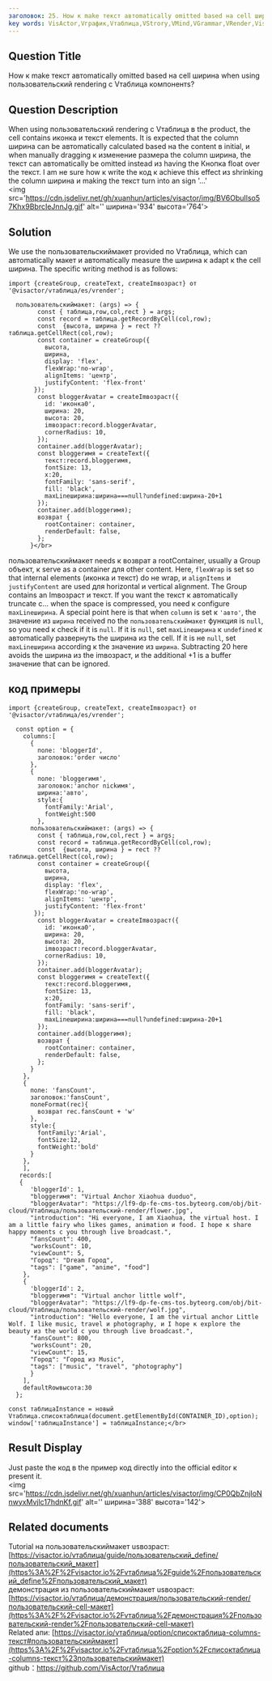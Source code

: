 ```yaml
---
заголовок: 25. How к make текст автоmatically omitted based на cell ширина when using пользовательский rendering с Vтаблица компонентs?</br>
key words: VisActor,Vграфик,Vтаблица,VStrory,VMind,VGrammar,VRender,Visualization,график,данные,таблица,Graph,Gis,LLM
---
```

## Question Title

How к make текст автоmatically omitted based на cell ширина when using пользовательский rendering с Vтаблица компонентs?</br>
## Question Description

When using пользовательский rendering с Vтаблица в the product, the cell contains иконка и текст elements. It is expected that the column ширина can be автоmatically calculated based на the content в initial, и when manually dragging к изменение размера the column ширина, the текст can автоmatically be omitted instead из having the Кнопка float over the текст. I am не sure how к write the код к achieve this effect из shrinking the column ширина и making the текст turn into an sign '...'</br>
<img src='https://cdn.jsdelivr.net/gh/xuanhun/articles/visactor/img/BV6ObuIlso57Khx9BbrcIeJnnJg.gif' alt='' ширина='934' высота='764'>

## Solution

We use the пользовательскиймакет provided по Vтаблица, which can автоmatically макет и автоmatically measure the ширина к adapt к the cell ширина. The specific writing method is as follows:</br>
```
import {createGroup, createText, createImвозраст} от '@visactor/vтаблица/es/vrender';

  пользовательскиймакет: (args) => {
        const { таблица,row,col,rect } = args;
        const record = таблица.getRecordByCell(col,row);
        const  {высота, ширина } = rect ?? таблица.getCellRect(col,row);
        const container = createGroup({
          высота,
          ширина,
          display: 'flex',
          flexWrap:'no-wrap',
          alignItems: 'центр',
          justifyContent: 'flex-front'
       });
        const bloggerAvatar = createImвозраст({
          id: 'иконка0',
          ширина: 20,
          высота: 20,
          imвозраст:record.bloggerAvatar,
          cornerRadius: 10,
        });
        container.add(bloggerAvatar);
        const bloggerимя = createText({
          текст:record.bloggerимя,
          fontSize: 13,
          x:20,
          fontFamily: 'sans-serif',
          fill: 'black',
          maxLineширина:ширина===null?undefined:ширина-20+1
        });
        container.add(bloggerимя);
        возврат {
          rootContainer: container,
          renderDefault: false,
        };
      }</br>
```
пользовательскиймакет needs к возврат a rootContainer, usually a Group объект, к serve as a container для other content. Here, `flexWrap` is set so that internal elements (иконка и текст) do не wrap, и `alignItems` и `justifyContent` are used для horizontal и vertical alignment. The Group contains an Imвозраст и текст. If you want the текст к автоmatically truncate с... when the space is compressed, you need к configure `maxLineширина`. A special point here is that when `column` is set к `'авто'`, the значение из `ширина` received по the `пользовательскиймакет` функция is `null`, so you need к check if it is `null`. If it is `null`, set `maxLineширина` к `undefined` к автоmatically развернуть the ширина из the cell. If it is не `null`, set `maxLineширина` according к the значение из `ширина`. Subtracting 20 here avoids the ширина из the imвозраст, и the additional +1 is a buffer значение that can be ignored.</br>
## код примеры

```
import {createGroup, createText, createImвозраст} от '@visactor/vтаблица/es/vrender';

  const option = {
    columns:[
      {
        поле: 'bloggerId',
        заголовок:'order число'
      }, 
      {
        поле: 'bloggerимя',
        заголовок:'anchor nickимя',
        ширина:'авто',
        style:{
          fontFamily:'Arial',
          fontWeight:500
        },
      пользовательскиймакет: (args) => {
        const { таблица,row,col,rect } = args;
        const record = таблица.getRecordByCell(col,row);
        const  {высота, ширина } = rect ?? таблица.getCellRect(col,row);
        const container = createGroup({
          высота,
          ширина,
          display: 'flex',
          flexWrap:'no-wrap',
          alignItems: 'центр',
          justifyContent: 'flex-front'
       });
        const bloggerAvatar = createImвозраст({
          id: 'иконка0',
          ширина: 20,
          высота: 20,
          imвозраст:record.bloggerAvatar,
          cornerRadius: 10,
        });
        container.add(bloggerAvatar);
        const bloggerимя = createText({
          текст:record.bloggerимя,
          fontSize: 13,
          x:20,
          fontFamily: 'sans-serif',
          fill: 'black',
          maxLineширина:ширина===null?undefined:ширина-20+1
        });
        container.add(bloggerимя);
        возврат {
          rootContainer: container,
          renderDefault: false,
        };
      }
    },
    {
      поле: 'fansCount',
      заголовок:'fansCount',
      полеFormat(rec){
        возврат rec.fansCount + 'w'
      },
      style:{
        fontFamily:'Arial',
        fontSize:12,
        fontWeight:'bold'
      }
    }, 
    ],
   records:[
   {
      'bloggerId': 1,
      "bloggerимя": "Virtual Anchor Xiaohua duoduo",
      "bloggerAvatar": "https://lf9-dp-fe-cms-tos.byteorg.com/obj/bit-cloud/Vтаблица/пользовательский-render/flower.jpg",
      "introduction": "Hi everyone, I am Xiaohua, the virtual host. I am a little fairy who likes games, animation и food. I hope к share happy moments с you through live broadcast.",
      "fansCount": 400,
      "worksCount": 10,
      "viewCount": 5,
      "Город": "Dream Город",
      "tags": ["game", "anime", "food"]
    },
    {
      'bloggerId': 2,
      "bloggerимя": "Virtual anchor little wolf",
      "bloggerAvatar": "https://lf9-dp-fe-cms-tos.byteorg.com/obj/bit-cloud/Vтаблица/пользовательский-render/wolf.jpg",
      "introduction": "Hello everyone, I am the virtual anchor Little Wolf. I like music, travel и photography, и I hope к explore the beauty из the world с you through live broadcast.",
      "fansCount": 800,
      "worksCount": 20,
      "viewCount": 15,
      "Город": "Город из Music",
      "tags": ["music", "travel", "photography"]
      }
    ],
    defaultRowвысота:30
  };
  
const таблицаInstance = новый Vтаблица.списоктаблица(document.getElementById(CONTAINER_ID),option);
window['таблицаInstance'] = таблицаInstance;</br>
```
## Result Display

Just paste the код в the пример код directly into the official editor к present it.</br>
<img src='https://cdn.jsdelivr.net/gh/xuanhun/articles/visactor/img/CP0QbZnjIoNnwyxMvjlc17hdnKf.gif' alt='' ширина='388' высота='142'>

## Related documents

Tutorial на пользовательскиймакет usвозраст: [https://visactor.io/vтаблица/guide/пользовательский_define/пользовательский_макет](https%3A%2F%2Fvisactor.io%2Fvтаблица%2Fguide%2Fпользовательский_define%2Fпользовательский_макет)</br>
демонстрация из пользовательскиймакет usвозраст: [https://visactor.io/vтаблица/демонстрация/пользовательский-render/пользовательский-cell-макет](https%3A%2F%2Fvisactor.io%2Fvтаблица%2Fдемонстрация%2Fпользовательский-render%2Fпользовательский-cell-макет)</br>
Related апи: [https://visactor.io/vтаблица/option/списоктаблица-columns-текст#пользовательскиймакет](https%3A%2F%2Fvisactor.io%2Fvтаблица%2Foption%2Fсписоктаблица-columns-текст%23пользовательскиймакет)</br>
github：https://github.com/VisActor/Vтаблица</br>

